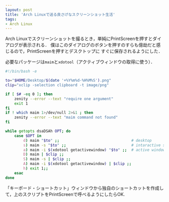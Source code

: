 ```yaml
---
layout: post
title: 'Arch Linuxで送る良さげなスクリーンショット生活'
tags:
- Arch Linux
---
```


Arch Linuxでスクリーンショットを撮るとき，単純にPrintScreenを押すとダイアログが表示される．
僕はこのダイアログのボタンを押すのすらも億劫だと感じるので，PrintScreenを押すとデスクトップに
すぐに保存されるようにした．

必要なパッケージは`maim`と`xdotool`（アクティブウィンドウの取得に使う）．

~~~bash
#!/bin/bash -e

to="$HOME/Desktop/$(date '+%Y%m%d-%H%M%S').png"
clip="xclip -selection clipboard -t image/png"

if [ $# -eq 0 ]; then
    zenity --error --text "require one argument"
    exit 1
fi
if ! which maim 1>/dev/null 2>&1 ; then
    zenity --error --text "maim command not found"
fi

while getopts dsaDSAh OPT; do
    case $OPT in
        d) maim "$to" ;;                                # desktop
        s) maim -s "$to" ;;                             # intaractive selection mode
        a) maim -i $(xdotool getactivewindow) "$to" ;;  # active window
        D) maim | $clip ;;
        S) maim -s | $clip ;;
        A) maim -i $(xdotool getactivewindow) | $clip ;;
        h) exit 1;;
    esac
done
~~~

「キーボード・ショートカット」ウィンドウから独自のショートカットを作成して，上のスクリプトをPrintScreenで呼べるようにしたらOK.

